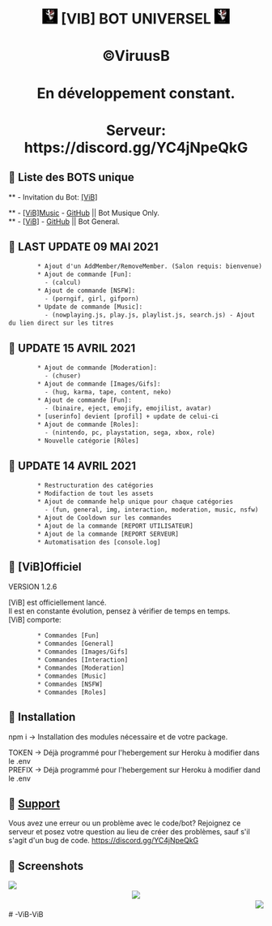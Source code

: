<h1 align="center"><img src="./assets/vib.jpg" width="30px"> [VIB] BOT UNIVERSEL <img src="./assets/vib.jpg" width="30px"></h1>

<h1 align="center">©ViruusB  </h1>
<h1 align="center">En développement constant.  </h1>

<h1 align="center">Serveur: https://discord.gg/YC4jNpeQkG </div></h1>

## 📝 Liste des BOTS unique  

** - Invitation du Bot: [[ViB]](https://discord.com/api/oauth2/authorize?client_id=742118190561099817&permissions=8&scope=bot)

** - [[ViB]Music](https://discord.com/oauth2/authorize?client_id=749823254126133318&permissions=37080128&scope=bot) - [GitHub](https://github.com/ViruusB/-ViB-Music) || Bot Musique Only.  
** - [[ViB]](https://discord.com/api/oauth2/authorize?client_id=742118190561099817&permissions=8&scope=bot) - [GitHub](https://github.com/ViruusB/-ViB-) || Bot General.  


## 📝 LAST UPDATE 09 MAI 2021  
```
        * Ajout d'un AddMember/RemoveMember. (Salon requis: bienvenue)
        * Ajout de commande [Fun]:
          - (calcul)
        * Ajout de commande [NSFW]:
          - (porngif, girl, gifporn)
        * Update de commande [Music]:
          - (nowplaying.js, play.js, playlist.js, search.js) - Ajout du lien direct sur les titres
```

## 📝 UPDATE 15 AVRIL 2021  
```
        * Ajout de commande [Moderation]:
          - (chuser)
        * Ajout de commande [Images/Gifs]:
          - (hug, karma, tape, content, neko)
        * Ajout de commande [Fun]:
          - (binaire, eject, emojify, emojilist, avatar)
        * [userinfo] devient [profil] + update de celui-ci
        * Ajout de commande [Roles]: 
          - (nintendo, pc, playstation, sega, xbox, role)
        * Nouvelle catégorie [Rôles]  
```

## 📝 UPDATE 14 AVRIL 2021  
```
        * Restructuration des catégories
        * Modifaction de tout les assets
        * Ajout de commande help unique pour chaque catégories
          - (fun, general, img, interaction, moderation, music, nsfw)
        * Ajout de Cooldown sur les commandes
        * Ajout de la commande [REPORT UTILISATEUR]
        * Ajout de la commande [REPORT SERVEUR]
        * Automatisation des [console.log]
```

## 📝 [ViB]Officiel  

VERSION 1.2.6  

[ViB] est officiellement lancé.  
Il est en constante évolution, pensez à vérifier de temps en temps.  
[ViB] comporte: 
```
        * Commandes [Fun]  
        * Commandes [General]  
        * Commandes [Images/Gifs] 
        * Commandes [Interaction]  
        * Commandes [Moderation]  
        * Commandes [Music]  
        * Commandes [NSFW]  
        * Commandes [Roles]  

```


## 📝 Installation  

npm i -> Installation des modules nécessaire et de votre package.  

TOKEN -> Déjà programmé pour l'hebergement sur Heroku à modifier dans le .env  
PREFIX -> Déjà programmé pour l'hebergement sur Heroku à modifier dand le .env  


## 📝 [Support](https://discord.gg/YC4jNpeQkG)  

Vous avez une erreur ou un problème avec le code/bot? Rejoignez ce serveur et posez votre question au lieu de créer des problèmes, sauf s'il s'agit d'un bug de code. https://discord.gg/YC4jNpeQkG 


## 📸 Screenshots  

<div align="left"><img src="https://i.imgur.com/Gnf8Gpq.png"></div>
<div align="center"><img src="https://i.imgur.com/hlzBpdK.png"></div>
<div align="right"><img src="https://i.imgur.com/FZdxrfm.png"></div># -ViB-ViB
